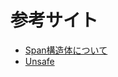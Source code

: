 # 参考サイト
- [Span構造体について](https://ufcpp.net/study/csharp/resource/span/#safe-stackalloc)
- [Unsafe](https://ufcpp.net/study/csharp/sp_unsafe.html)